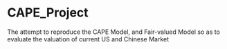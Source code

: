 # CAPE_Project
The attempt to reproduce the CAPE Model, and Fair-valued Model so as to evaluate the valuation of current US and Chinese Market
